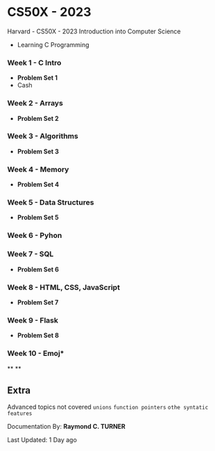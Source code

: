 # CS50X - 2023

Harvard - CS50X - 2023 Introduction into Computer Science 

* Learning C Programming

### Week 1 - C Intro
* **Problem Set 1**
* Cash


### Week 2 - Arrays
- **Problem Set 2**


### Week 3 - Algorithms
- **Problem Set 3**


### Week 4 - Memory
- **Problem Set 4**


### Week 5 - Data Structures
- **Problem Set 5**


### Week 6 - Pyhon


### Week 7 - SQL
- **Problem Set 6**


### Week 8 - HTML, CSS, JavaScript
- **Problem Set 7**


### Week 9 - Flask
- **Problem Set 8**


### Week 10 - Emoj*
** 
**


## Extra 
Advanced topics not covered `unions` `function pointers` `othe syntatic features`

Documentation By: **Raymond C. TURNER**

Last Updated: 1 Day ago